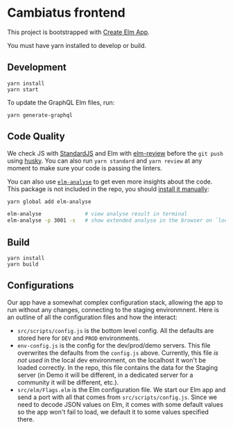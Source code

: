 # Cambiatus frontend

This project is bootstrapped with [Create Elm App](https://github.com/halfzebra/create-elm-app).


You must have yarn installed to develop or build.


## Development

```
yarn install
yarn start
```

To update the GraphQL Elm files, run:

```
yarn generate-graphql
```

## Code Quality

We check JS with [StandardJS](https://github.com/standard/standard) and Elm with [elm-review](https://github.com/jfmengels/elm-review)
before the `git push` using [husky](https://github.com/typicode/husky). You can also run `yarn standard` and `yarn review`
at any moment to make sure your code is passing the linters.

You can also use [`elm-analyse`](https://github.com/stil4m/elm-analyse) to get even more insights about the code.
This package is not included in the repo, you should [install it manually](https://github.com/stil4m/elm-analyse#install):

```sh
yarn global add elm-analyse

elm-analyse              # view analyse result in terminal
elm-analyse -p 3001 -s   # show extended analyse in the browser on `localhost:3001`
```


## Build

```
yarn install
yarn build
```

## Configurations

Our app have a somewhat complex configuration stack, allowing the app to run without any changes, connecting to the staging environmnent. Here is an outline of all the configuration files and how the interact:

- `src/scripts/config.js` is the bottom level config. All the defaults are stored here for `DEV` and `PROD` environments.
- `env-config.js` is the config for the dev/prod/demo servers. This file overwrites the defaults from the `config.js` above. Currently, this file _is not used_ in the local dev environment, on the localhost it won't be loaded correctly. In the repo, this file contains the data for the Staging server (in Demo it will be different, in a dedicated server for a community it will be different, etc.).
- `src/elm/Flags.elm` is the Elm configuration file. We start our Elm app and send a port with all that comes from `src/scripts/config.js`. Since we need to decode JSON values on Elm, it comes with some default values so the app won't fail to load, we default it to some values specified there.

